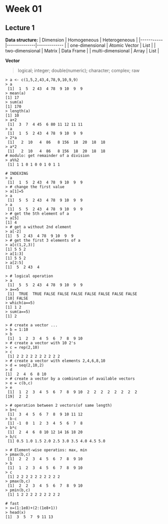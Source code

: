 # Week 01
## Lecture 1
**Data structure:**
| Dimension | Homogeneous | Heterogeneous |
|-----------|--------------|------------- |
| one-dimensional | Atomic Vector | List |
| two-dimensional | Matrix | Data Frame |
| multi-dimensional | Array | List |

**Vector**
> logical; integer; double(numeric); character; complex; raw

```
> a <- c(1,5,2,43,4,78,9,10,9,9)
> a
 [1]  1  5  2 43  4 78  9 10  9  9
> mean(a)
[1] 17
> sum(a)
[1] 170
> length(a)
[1] 10
> a+2
 [1]  3  7  4 45  6 80 11 12 11 11
> a
 [1]  1  5  2 43  4 78  9 10  9  9
> 2*a
 [1]   2  10   4  86   8 156  18  20  18  18
> a*2
 [1]   2  10   4  86   8 156  18  20  18  18
# modulo: get remainder of a division
> a%%2 
 [1] 1 1 0 1 0 0 1 0 1 1

# INDEXING
> a
 [1]  1  5  2 43  4 78  9 10  9  9
> # change the first value
> a[1]=5
> a
 [1]  5  5  2 43  4 78  9 10  9  9
> a
 [1]  5  5  2 43  4 78  9 10  9  9
> # get the 5th element of a
> a[5]
[1] 4
> # get a without 2nd element
> a[-2]
[1]  5  2 43  4 78  9 10  9  9
> # get the first 3 elements of a
> a[c(1,2,3)]
[1] 5 5 2
> a[1:3]
[1] 5 5 2
> a[2:5]
[1]  5  2 43  4

> # logical operation
> a
 [1]  5  5  2 43  4 78  9 10  9  9
> a==5
 [1]  TRUE  TRUE FALSE FALSE FALSE FALSE FALSE FALSE FALSE
[10] FALSE
> which(a==5)
[1] 1 2
> sum(a==5)
[1] 2

> # create a vector ...
> b = 1:10
> b
 [1]  1  2  3  4  5  6  7  8  9 10
> # create a vector with 10 2's
> c = rep(2,10)
> c
 [1] 2 2 2 2 2 2 2 2 2 2
> # create a vector with elements 2,4,6,8,10
> d = seq(2,10,2)
> d
[1]  2  4  6  8 10
> # create a vector by a combination of available vectors
> e = c(b,c)
> e
 [1]  1  2  3  4  5  6  7  8  9 10  2  2  2  2  2  2  2  2
[19]  2  2

> # operation between 2 vectors(of same length)
> b+c
 [1]  3  4  5  6  7  8  9 10 11 12
> b-c
 [1] -1  0  1  2  3  4  5  6  7  8
> b*c
 [1]  2  4  6  8 10 12 14 16 18 20
> b/c
 [1] 0.5 1.0 1.5 2.0 2.5 3.0 3.5 4.0 4.5 5.0

> # Element-wise operatios: max, min
> pmax(b,c)
 [1]  2  2  3  4  5  6  7  8  9 10
> b
 [1]  1  2  3  4  5  6  7  8  9 10
> c
 [1] 2 2 2 2 2 2 2 2 2 2
> pmax(b,c)
 [1]  2  2  3  4  5  6  7  8  9 10
> pmin(b,c)
 [1] 1 2 2 2 2 2 2 2 2 2

# fast
> x=(1:1e8)+(2:(1e8+1))
> head(x)
[1]  3  5  7  9 11 13
```
